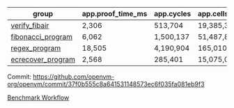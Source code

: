 | group | app.proof_time_ms | app.cycles | app.cells_used | leaf.proof_time_ms | leaf.cycles | leaf.cells_used |
| -- | -- | -- | -- | -- | -- | -- |
| [verify_fibair](https://github.com/openvm-org/openvm/blob/benchmark-results/benchmarks/verify_fibair-37f0b555c8a641531148573ec6f035fa081eb9f3.md) | 2,306 |  513,704 |  19,385,323 |- | - | - |
| [fibonacci_program](https://github.com/openvm-org/openvm/blob/benchmark-results/benchmarks/fibonacci-37f0b555c8a641531148573ec6f035fa081eb9f3.md) | 6,062 |  1,500,137 |  51,487,838 | 7,892 |  1,833,699 |  75,487,217 |
| [regex_program](https://github.com/openvm-org/openvm/blob/benchmark-results/benchmarks/regex-37f0b555c8a641531148573ec6f035fa081eb9f3.md) | 18,505 |  4,190,904 |  165,010,909 | 19,204 |  3,028,951 |  163,287,921 |
| [ecrecover_program](https://github.com/openvm-org/openvm/blob/benchmark-results/benchmarks/ecrecover-37f0b555c8a641531148573ec6f035fa081eb9f3.md) | 2,568 |  285,401 |  15,075,033 | 22,166 |  4,166,993 |  241,413,029 |


Commit: https://github.com/openvm-org/openvm/commit/37f0b555c8a641531148573ec6f035fa081eb9f3

[Benchmark Workflow](https://github.com/openvm-org/openvm/actions/runs/12919953120)
